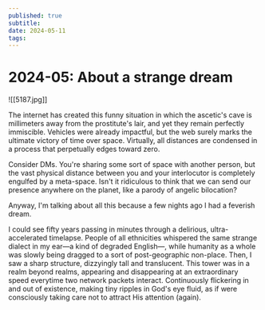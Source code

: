 ```yaml
---
published: true
subtitle: 
date: 2024-05-11
tags: 
---
```


#  2024-05: About a strange dream
![[5187.jpg]]

The internet has created this funny situation in which the ascetic's cave is millimeters away from the prostitute's lair, and yet they remain perfectly immiscible. Vehicles were already impactful, but the web surely marks the ultimate victory of time over space. Virtually, all distances are condensed in a process that perpetually edges toward zero.

Consider DMs. You're sharing some sort of space with another person, but the vast physical distance between you and your interlocutor is completely engulfed by a meta-space. Isn't it ridiculous to think that we can send our presence anywhere on the planet, like a parody of angelic bilocation?

Anyway, I'm talking about all this because a few nights ago I had a feverish dream. 

I could see fifty years passing in minutes through a delirious, ultra-accelerated timelapse. People of all ethnicities whispered the same strange dialect in my ear—a kind of degraded English—, while humanity as a whole was slowly being dragged to a sort of post-geographic non-place. Then, I saw a sharp structure, dizzyingly tall and translucent. This tower was in a realm beyond realms, appearing and disappearing at an extraordinary speed everytime two network packets interact. Continuously flickering in and out of existence, making tiny ripples in God's eye fluid, as if were consciously taking care not to attract His attention (again).